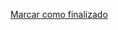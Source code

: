 <a onclick="test()" href="https://fx-learning.mgait.services:8443/finish/packages-dpkg" target="_parent" class="btn primary-btn">Marcar como finalizado</a>
